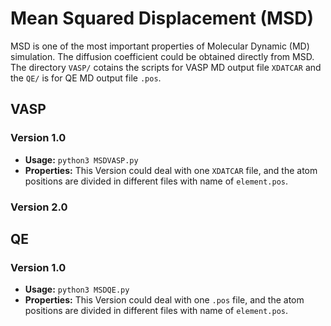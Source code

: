 # Mean Squared Displacement (MSD)
MSD is one of the most important properties of Molecular Dynamic (MD) simulation. The diffusion coefficient could be obtained directly from MSD. The directory `VASP/` cotains the scripts for VASP MD output file `XDATCAR` and the `QE/` is for QE MD output file `.pos`.

## VASP
### Version 1.0
  - **Usage:** `python3 MSDVASP.py`
  - **Properties:** This Version could deal with one `XDATCAR` file, and the atom positions are divided in different files with name of `element.pos`.
  
### Version 2.0


## QE
### Version 1.0
  - **Usage:** `python3 MSDQE.py`
  - **Properties:** This Version could deal with one `.pos` file, and the atom positions are divided in different files with name of `element.pos`.

